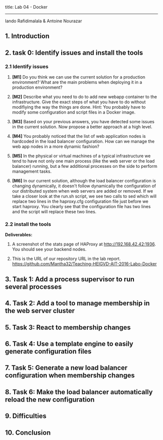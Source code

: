 
title: Lab 04 - Docker

----

Iando Rafidimalala & Antoine Nourazar




## 1. Introduction
## 2. task 0: Identify issues and install the tools
### 2.1 Identify issues
1. **[M1]** Do you think we can use the current solution for a production environment? What are the main problems when deploying it in a production environment?


2. **[M2]** Describe what you need to do to add new webapp container to the infrastructure. Give the exact steps of what you have to do without modifiying the way the things are done. Hint: You probably have to modify some configuration and script files in a Docker image.


3. **[M3]** Based on your previous answers, you have detected some issues in the current solution. Now propose a better approach at a high level.


4. **[M4]** You probably noticed that the list of web application nodes is hardcoded in the load balancer configuration. How can we manage the web app nodes in a more dynamic fashion?


5. **[M5]** In the physical or virtual machines of a typical infrastructure we tend to have not only one main process (like the web server or the load balancer) running, but a few additional processes on the side to perform management tasks.


6. **[M6]** In our current solution, although the load balancer configuration is changing dynamically, it doesn't follow dynamically the configuration of our distributed system when web servers are added or removed. If we take a closer look at the run.sh script, we see two calls to sed which will replace two lines in the haproxy.cfg configuration file just before we start haproxy. You clearly see that the configuration file has two lines and the script will replace these two lines.




### 2.2 install the tools

**Deliverables:**
1. A screenshot of the stats page of HAProxy at http://192.168.42.42:1936. You should see your backend nodes.

2. This is the URL of our repository URL in the lab report.
https://github.com/Mantha32/Teaching-HEIGVD-AIT-2016-Labo-Docker

## 3. Task 1: Add a process supervisor to run several processes

## 4. Task 2: Add a tool to manage membership in the web server cluster

## 5. Task 3: React to membership changes

## 6. Task 4: Use a template engine to easily generate configuration files

## 7. Task 5: Generate a new load balancer configuration when membership changes

## 8. Task 6: Make the load balancer automatically reload the new configuration

## 9. Difficulties

## 10. Conclusion
